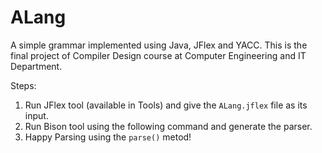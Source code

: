 # ALang
A simple grammar implemented using Java, JFlex and YACC. This is the final project of Compiler Design course at Computer Engineering and IT Department.

Steps:
1. Run JFlex tool (available in Tools) and give the `ALang.jflex` file as its input.
2. Run Bison tool using the following command and generate the parser.
3. Happy Parsing using the `parse()` metod!
